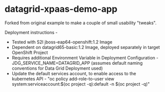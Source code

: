 # datagrid-xpaas-demo-app

Forked from original example to make a couple of small usability "tweaks".

Deployment instructions -
* Tested with S2I jboss-eap64-openshift:1.2 Image
* Dependent on datagrid65-basic:1.2 Image, deployed separately in target OpenShift Project
* Requires additional Environment Variable in Deployment Configuration - JDG_SERVICE_NAME=DATAGRID_APP (assumes default naming conventions for Data Grid Deployment used)
* Update the default services account, to enable access to the kubernetes API - "oc policy add-role-to-user view system:serviceaccount:$(oc project -q):default -n $(oc project -q)"
